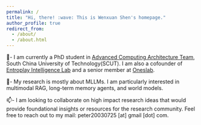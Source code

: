 ```yaml
---
permalink: /
title: "Hi, there! :wave: This is Wenxuan Shen's homepage."
author_profile: true
redirect_from: 
  - /about/
  - /about.html
---
```


🏫-  I am currently a PhD student in [Advanced Computing Architecture Team](https://github.com/ACAT-SCUT), South China University of Technology(SCUT). I am also a cofounder of [Entroplay Intelligence Lab](https://entroplay.ai/) and a senior member at [Oneslab](https://oneslab.github.io/).


🔬-  My research is mostly about MLLMs. I am particularly interested in multimodal RAG, long-term memory agents, and world models.


📫-  I am looking to collaborate on high impact research ideas that would provide foundational insights or resources for the research community. Feel free to reach out to my mail: peter20030725 [at] gmail [dot] com.

